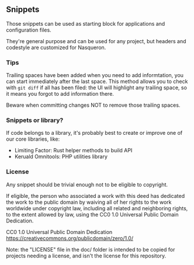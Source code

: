 ## Snippets

Those snippets can be used as starting block for applications
and configuration files.

They're general purpose and can be used for any project,
but headers and codestyle are customized for Nasqueron.

### Tips

Trailing spaces have been added when you need to add informtation,
you can start immediately after the last space. This method allows
you to check with `git diff` if all has been filed: the UI will highlight
any trailing space, so it means you forgot to add information there.

Beware when committing changes NOT to remove those trailing spaces.

### Snippets or library?

If code belongs to a library, it's probably best to create or improve
one of our core libraries, like:

  - Limiting Factor: Rust helper methods to build API
  - Keruald Omnitools: PHP utilities library

### License

Any snippet should be trivial enough not to be eligible to copyright.

If eligible, the person who associated a work with this deed has dedicated the
work to the public domain by waiving all of her rights to the work worldwide
under copyright law, including all related and neighboring rights, to the
extent allowed by law, using the CC0 1.0 Universal Public Domain Dedication.

CC0 1.0 Universal Public Domain Dedication
https://creativecommons.org/publicdomain/zero/1.0/

Note: the "LICENSE" file in the doc/ folder is intended to be copied
for projects needing a license, and isn't the license for this repository.
